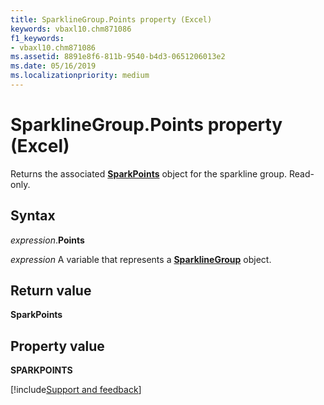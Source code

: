 ```yaml
---
title: SparklineGroup.Points property (Excel)
keywords: vbaxl10.chm871086
f1_keywords:
- vbaxl10.chm871086
ms.assetid: 8891e8f6-811b-9540-b4d3-0651206013e2
ms.date: 05/16/2019
ms.localizationpriority: medium
---
```



# SparklineGroup.Points property (Excel)

Returns the associated **[SparkPoints](Excel.SparkPoints.md)** object for the sparkline group. Read-only.


## Syntax

_expression_.**Points**

_expression_ A variable that represents a **[SparklineGroup](Excel.SparklineGroup.md)** object.


## Return value

**SparkPoints**


## Property value

**SPARKPOINTS**




[!include[Support and feedback](~/includes/feedback-boilerplate.md)]